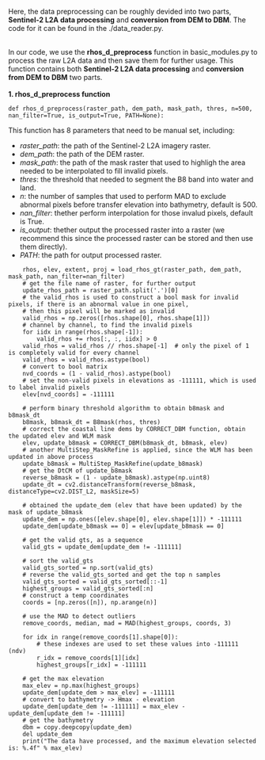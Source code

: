 Here, the data preprocessing can be roughly devided into two parts, **Sentinel-2 L2A data processing** and **conversion from DEM to DBM**. The code for it can be found in the ./data_reader.py. <br><br>

In our code, we use the **rhos_d_preprocess** function in basic_modules.py to process the raw L2A data and then save them for further usage.  This function contains both **Sentinel-2 L2A data processing** and **conversion from DEM to DBM** two parts. <br><br>
**1. rhos_d_preprocess function**
```
def rhos_d_preprocess(raster_path, dem_path, mask_path, thres, n=500, nan_filter=True, is_output=True, PATH=None):
```
This function has 8 parameters that need to be manual set, including: <br>
- *raster_path*: the path of the Sentinel-2 L2A imagery raster. <br>
- *dem_path*: the path of the DEM raster. <br>
- *mask_path*: the path of the mask raster that used to highligh the area needed to be interpolated to fill invalid pixels. <br>
- *thres*: the threshold that needed to segment the B8 band into water and land. <br>
- *n*: the number of samples that used to perform MAD to exclude abnormal pixels before transfer elevation into bathymetry, default is 500. <br>
- *nan_filter*: thether perform interpolation for those invalud pixels, default is True.<br>
- *is_output*: thether output the processed raster into a raster (we recommend this since the processed raster can be stored and then use them directly).<br>
- *PATH*: the path for output processed raster.<br>
```
    rhos, elev, extent, proj = load_rhos_gt(raster_path, dem_path, mask_path, nan_filter=nan_filter)
    # get the file name of raster, for further output
    update_rhos_path = raster_path.split('.')[0]
    # the valid_rhos is used to construct a bool mask for invalid pixels, if there is an abnormal value in one pixel,
    # then this pixel will be marked as invalid
    valid_rhos = np.zeros([rhos.shape[0], rhos.shape[1]])
    # channel by channel, to find the invalid pixels
    for iidx in range(rhos.shape[-1]):
        valid_rhos += rhos[:, :, iidx] > 0
    valid_rhos = valid_rhos // rhos.shape[-1]  # only the pixel of 1 is completely valid for every channel
    valid_rhos = valid_rhos.astype(bool)
    # convert to bool matrix
    nvd_coords = (1 - valid_rhos).astype(bool)
    # set the non-valid pixels in elevations as -111111, which is used to label invalid pixels
    elev[nvd_coords] = -111111

    # perform binary threshold algorithm to obtain b8mask and b8mask_dt
    b8mask, b8mask_dt = B8mask(rhos, thres)
    # correct the coastal line dems by CORRECT_DBM function, obtain the updated elev and WLM mask
    elev, update_b8mask = CORRECT_DBM(b8mask_dt, b8mask, elev)
    # another MultiStep_MaskRefine is applied, since the WLM has been updated in above process
    update_b8mask = MultiStep_MaskRefine(update_b8mask)
    # get the DtCM of update_b8mask
    reverse_b8mask = (1 - update_b8mask).astype(np.uint8)
    update_dt = cv2.distanceTransform(reverse_b8mask, distanceType=cv2.DIST_L2, maskSize=5)

    # obtained the update_dem (elev that have been updated) by the mask of update_b8mask
    update_dem = np.ones([elev.shape[0], elev.shape[1]]) * -111111
    update_dem[update_b8mask == 0] = elev[update_b8mask == 0]

    # get the valid gts, as a sequence
    valid_gts = update_dem[update_dem != -111111]

    # sort the valid_gts
    valid_gts_sorted = np.sort(valid_gts)
    # reverse the valid_gts_sorted and get the top n samples
    valid_gts_sorted = valid_gts_sorted[::-1]
    highest_groups = valid_gts_sorted[:n]
    # construct a temp coordinates
    coords = [np.zeros([n]), np.arange(n)]

    # use the MAD to detect outliers
    remove_coords, median, mad = MAD(highest_groups, coords, 3)

    for idx in range(remove_coords[1].shape[0]):
        # these indexes are used to set these values into -111111 (ndv)
        r_idx = remove_coords[1][idx]
        highest_groups[r_idx] = -111111

    # get the max elevation
    max_elev = np.max(highest_groups)
    update_dem[update_dem > max_elev] = -111111
    # convert to bathymetry -> Hmax - elevation
    update_dem[update_dem != -111111] = max_elev - update_dem[update_dem != -111111]
    # get the bathymetry
    dbm = copy.deepcopy(update_dem)
    del update_dem
    print("The data have processed, and the maximum elevation selected is: %.4f" % max_elev)
```
